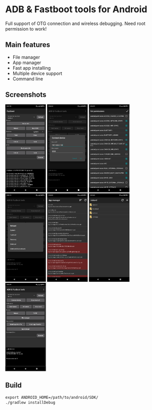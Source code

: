 # ADB &amp; Fastboot tools for Android

Full support of OTG connection and wireless debugging. Need root permission to work!

## Main features

* File manager
* App manager
* Fast app installing
* Multiple device support
* Command line

## Screenshots

<p float="left">
<img src="screenshots/1.png" width="128">
<img src="screenshots/2.png" width="128">
<img src="screenshots/3.png" width="128">
<img src="screenshots/4.png" width="128">
<img src="screenshots/5.png" width="128">
<img src="screenshots/6.png" width="128">
<img src="screenshots/7.png" width="128">
</p>

## Build
```
export ANDROID_HOME=/path/to/android/SDK/
./gradlew installDebug
```

